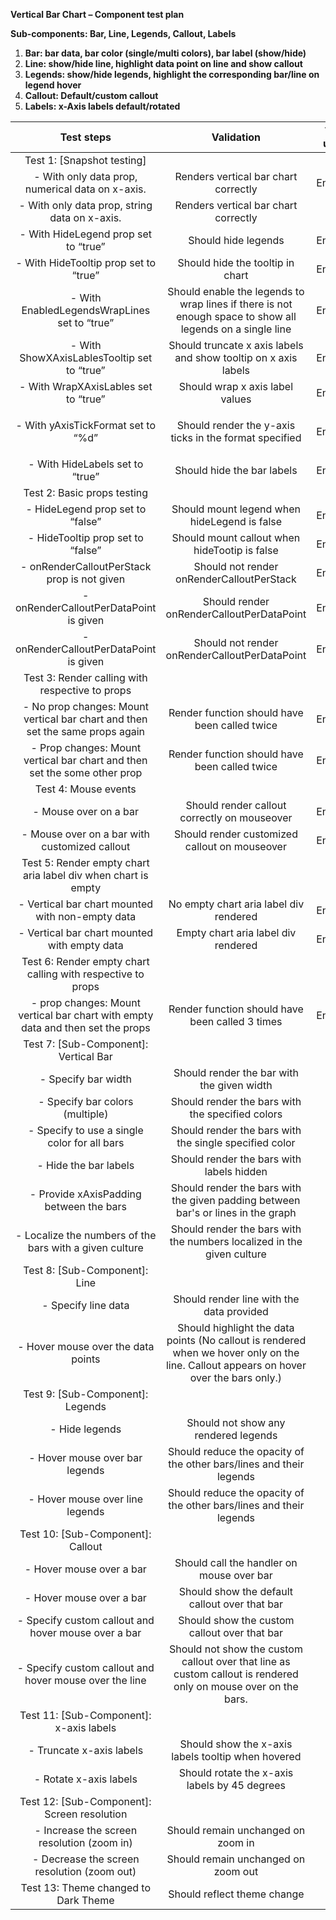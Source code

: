 **Vertical Bar Chart – Component test plan**

**Sub-components: Bar, Line, Legends, Callout, Labels**

1. **Bar: bar data, bar color (single/multi colors), bar label (show/hide)**
1. **Line: show/hide line, highlight data point on line and show callout**
1. **Legends: show/hide legends, highlight the corresponding bar/line on legend hover**
1. **Callout: Default/custom callout**
1. **Labels: x-Axis labels default/rotated**

|                                 **Test steps**                                  |                                                             **Validation**                                                             | **Tool used** |
| :-----------------------------------------------------------------------------: | :------------------------------------------------------------------------------------------------------------------------------------: | :-----------: |
|                           Test 1: [Snapshot testing]                            |                                                                                                                                        |               |
|                - With only data prop, numerical data on x-axis.                 |                                                  Renders vertical bar chart correctly                                                  |    Enzyme     |
|                  - With only data prop, string data on x-axis.                  |                                                  Renders vertical bar chart correctly                                                  |      RTL      |
|                      - With HideLegend prop set to “true”                       |                                                          Should hide legends                                                           |    Enzyme     |
|                      - With HideTooltip prop set to “true”                      |                                                    Should hide the tooltip in chart                                                    |    Enzyme     |
|                  - With EnabledLegendsWrapLines set to “true”                   |               Should enable the legends to wrap lines if there is not enough space to show all legends on a single line                |    Enzyme     |
|                   - With ShowXAxisLablesTooltip set to “true”                   |                                    Should truncate x axis labels and show tooltip on x axis labels                                     |    Enzyme     |
|                      - With WrapXAxisLables set to “true”                       |                                                    Should wrap x axis label values                                                     |    Enzyme     |
|                       - With yAxisTickFormat set to “%d”                        |                                  <p>Should render the y-axis ticks in the format specified</p><p></p>                                  |    Enzyme     |
|                         - With HideLabels set to “true”                         |                                                       Should hide the bar labels                                                       |    Enzyme     |
|                           Test 2: Basic props testing                           |                                                                                                                                        |               |
|                        - HideLegend prop set to “false”                         |                                              Should mount legend when hideLegend is false                                              |    Enzyme     |
|                        - HideTooltip prop set to “false”                        |                                             Should mount callout when hideTootip is false                                              |    Enzyme     |
|                   - onRenderCalloutPerStack prop is not given                   |                                               Should not render onRenderCalloutPerStack                                                |    Enzyme     |
|                     - onRenderCalloutPerDataPoint is given                      |                                               Should render onRenderCalloutPerDataPoint                                                |    Enzyme     |
|                     - onRenderCalloutPerDataPoint is given                      |                                             Should not render onRenderCalloutPerDataPoint                                              |    Enzyme     |
|                 Test 3: Render calling with respective to props                 |                                                                                                                                        |               |
|  - No prop changes: Mount vertical bar chart and then set the same props again  |                                             Render function should have been called twice                                              |    Enzyme     |
|    - Prop changes: Mount vertical bar chart and then set the some other prop    |                                             Render function should have been called twice                                              |    Enzyme     |
|                              Test 4: Mouse events                               |                                                                                                                                        |               |
|                              - Mouse over on a bar                              |                                              Should render callout correctly on mouseover                                              |    Enzyme     |
|                  - Mouse over on a bar with customized callout                  |                                             Should render customized callout on mouseover                                              |    Enzyme     |
|          Test 5: Render empty chart aria label div when chart is empty          |                                                                                                                                        |               |
|                - Vertical bar chart mounted with non-empty data                 |                                                 No empty chart aria label div rendered                                                 |    Enzyme     |
|                  - Vertical bar chart mounted with empty data                   |                                                  Empty chart aria label div rendered                                                   |    Enzyme     |
|           Test 6: Render empty chart calling with respective to props           |                                                                                                                                        |               |
| - prop changes: Mount vertical bar chart with empty data and then set the props |                                            Render function should have been called 3 times                                             |    Enzyme     |
|                      Test 7: [Sub-Component]: Vertical Bar                      |                                                                                                                                        |               |
|                               - Specify bar width                               |                                               Should render the bar with the given width                                               |      RTL      |
|                         - Specify bar colors (multiple)                         |                                            Should render the bars with the specified colors                                            |      RTL      |
|                  - Specify to use a single color for all bars                   |                                         Should render the bars with the single specified color                                         |      RTL      |
|                              - Hide the bar labels                              |                                               Should render the bars with labels hidden                                                |      RTL      |
|                     - Provide xAxisPadding between the bars                     |                           Should render the bars with the given padding between bar's or lines in the graph                            |      E2E      |
|             - Localize the numbers of the bars with a given culture             |                                 Should render the bars with the numbers localized in the given culture                                 |      E2E      |
|                          Test 8: [Sub-Component]: Line                          |                                                                                                                                        |               |
|                               - Specify line data                               |                                               Should render line with the data provided                                                |      RTL      |
|                       - Hover mouse over the data points                        | Should highlight the data points (No callout is rendered when we hover only on the line. Callout appears on hover over the bars only.) |      RTL      |
|                        Test 9: [Sub-Component]: Legends                         |                                                                                                                                        |               |
|                                 - Hide legends                                  |                                                  Should not show any rendered legends                                                  |      RTL      |
|                         - Hover mouse over bar legends                          |                                  Should reduce the opacity of the other bars/lines and their legends                                   |      RTL      |
|                         - Hover mouse over line legends                         |                                  Should reduce the opacity of the other bars/lines and their legends                                   |      RTL      |
|                        Test 10: [Sub-Component]: Callout                        |                                                                                                                                        |               |
|                            - Hover mouse over a bar                             |                                               Should call the handler on mouse over bar                                                |      RTL      |
|                            - Hover mouse over a bar                             |                                             Should show the default callout over that bar                                              |      RTL      |
|               - Specify custom callout and hover mouse over a bar               |                                              Should show the custom callout over that bar                                              |      RTL      |
|             - Specify custom callout and hover mouse over the line              |            Should not show the custom callout over that line as custom callout is rendered only on mouse over on the bars.             |      RTL      |
|                     Test 11: [Sub-Component]: x-axis labels                     |                                                                                                                                        |               |
|                            - Truncate x-axis labels                             |                                           Should show the x-axis labels tooltip when hovered                                           |      RTL      |
|                             - Rotate x-axis labels                              |                                             Should rotate the x-axis labels by 45 degrees                                              |      RTL      |
|                   Test 12: [Sub-Component]: Screen resolution                   |                                                                                                                                        |               |
|                   - Increase the screen resolution (zoom in)                    |                                                   Should remain unchanged on zoom in                                                   |      RTL      |
|                   - Decrease the screen resolution (zoom out)                   |                                                  Should remain unchanged on zoom out                                                   |      RTL      |
|                      Test 13: Theme changed to Dark Theme                       |                                                      Should reflect theme change                                                       |      RTL      |

